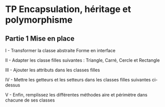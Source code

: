 # TP Encapsulation, héritage et polymorphisme

## Partie 1 Mise en place

I - Transformer la classe abstraite Forme en interface

II - Adapter les classe filles suivantes : Triangle, Carré, Cercle et Rectangle

III - Ajouter les attributs dans les classes filles

IV - Mettre les getteurs et les setteurs dans les classes filles suivantes ci-dessus

V - Enfin, remplissez les différentes méthodes aire et périmètre dans chacune de ses classes